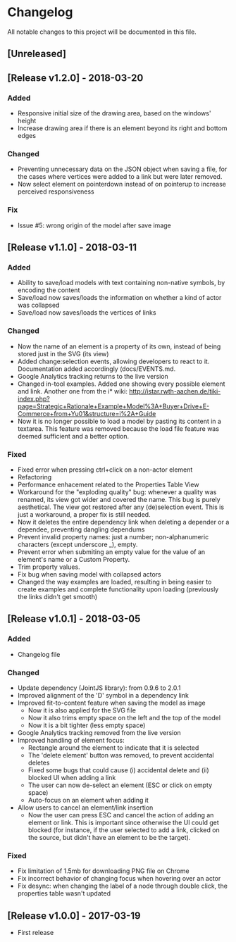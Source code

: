 # Changelog
All notable changes to this project will be documented in this file.

## [Unreleased]

## [Release v1.2.0] - 2018-03-20

### Added
- Responsive initial size of the drawing area, based on the windows' height
- Increase drawing area if there is an element beyond its right and bottom edges

### Changed
- Preventing unnecessary data on the JSON object when saving a file, 
for the cases where vertices were added to a link but were later removed.
- Now select element on pointerdown instead of on pointerup to increase perceived responsiveness

### Fix
- Issue #5: wrong origin of the model after save image

## [Release v1.1.0] - 2018-03-11
### Added
- Ability to save/load models with text containing non-native symbols, by encoding the content 
- Save/load now saves/loads the information on whether a kind of actor was collapsed
- Save/load now saves/loads the vertices of links 

### Changed
- Now the name of an element is a property of its own, instead of being stored just in the SVG (its view) 
- Added change:selection events, allowing developers to react to it.
Documentation added accordingly (docs/EVENTS.md.
- Google Analytics tracking returns to the live version
- Changed in-tool examples. Added one showing every possible element and link.
Another one from the i* wiki: http://istar.rwth-aachen.de/tiki-index.php?page=Strategic+Rationale+Example+Model%3A+Buyer+Drive+E-Commerce+from+Yu01&structure=i%2A+Guide
- Now it is no longer possible to load a model by pasting its content in a textarea. This feature was removed because the load file feature was deemed sufficient and a better option. 


### Fixed
- Fixed error when pressing ctrl+click on a non-actor element
- Refactoring
- Performance enhacement related to the Properties Table View
- Workaround for the "exploding quality" bug: whenever a quality was renamed, its
view got wider and covered the name.
This bug is purely aesthetical.
The view got restored after any (de)selection event.
This is just a workaround, a proper fix is still needed.
- Now it deletes the entire dependency link when deleting a depender or a dependee, preventing dangling dependums
- Prevent invalid property names: just a number; non-alphanumeric characters (except underscore _), empty.
- Prevent error when submiting an empty value for the value of an element's name or a Custom Property.
- Trim property values.
- Fix bug when saving model with collapsed actors
- Changed the way examples are loaded, resulting in being easier to create
examples and complete functionality upon loading
(previously the links didn't get smooth)

## [Release v1.0.1] - 2018-03-05
### Added
- Changelog file

### Changed
- Update dependency (JointJS library): from 0.9.6 to 2.0.1
- Improved alignment of the 'D' symbol in a dependency link
- Improved fit-to-content feature when saving the model as image
  - Now it is also applied for the SVG file
  - Now it also trims empty space on the left and the top of the model
  - Now it is a bit tighter (less empty space)
- Google Analytics tracking removed from the live version
- Improved handling of element focus:
  - Rectangle around the element to indicate that it is selected
  - The 'delete element' button was removed, to prevent accidental deletes
  - Fixed some bugs that could cause (i) accidental delete and (ii) blocked UI when adding a link
  - The user can now de-select an element (ESC or click on empty space)
  - Auto-focus on an element when adding it 
- Allow users to cancel an element/link insertion
  - Now the user can press ESC and cancel the action of adding an element or link. This is important since otherwise the UI could get blocked (for instance, if the user selected to add a link, clicked on the source, but didn't have an element to be the target).
  
### Fixed
- Fix limitation of 1.5mb for downloading PNG file on Chrome
- Fix incorrect behavior of changing focus when hovering over an actor
- Fix desync: when changing the label of a node through double click, the properties table wasn't updated

## [Release v1.0.0] - 2017-03-19
- First release